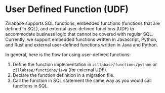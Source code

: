 

# User Defined Function (UDF)

Zillabase supports SQL functions, embedded functions (functions that are defined in SQL), and external user-defined functions (UDF) to accommodate business logic that cannot be covered with regular SQL. Currently, we support embedded functions written in Javascript, Python, and Rust and external user-defined functions written in Java and Python.

In general, here is the flow for using user-defined functions:

1. Define the function implementation in `zillabase/functions/python` or `zillabase/functions/java` (for external UDF). 
2. Declare the function definition in a migration file.
3. Call the function in SQL statement the same way as you would call functions in SQL.